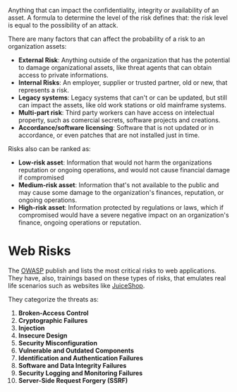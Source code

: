 Anything that can impact the confidentiality, integrity or availability of an asset. A formula to determine the level of the risk defines that: the risk level is equal to the possibility of an attack.

There are many factors that can affect the probability of a risk to an organization assets:

* **External Risk**: Anything outside of the organization that has the potential to damage organizational assets, like threat agents that can obtain access to private informations.
* **Internal Risks**: An employer, supplier or trusted partner, old or new, that represents a risk.
* **Legacy systems**: Legacy systems that can't or can be updated, but still can impact the assets, like old work stations or old mainframe systems.
* **Multi-part risk**: Third party workers can have access on intelectual property, such as comercial secrets, software projects and creations.
* **Accordance/software licensing**: Software that is not updated or in accordance, or even patches that are not installed just in time.

Risks also can be ranked as:

* **Low-risk asset**: Information that would not harm the organizations reputation or ongoing operations, and would not cause financial damage if compromised
* **Medium-risk asset**: Information that's not available to the public and may cause some damage to the organization's finances, reputation, or ongoing operations.
* **High-risk asset**: Information protected by regulations or laws, which if compromised would have a severe negative impact on an organization's finance, ongoing operations or reputation.

# Web Risks

The [OWASP](https://owasp.org/www-project-top-ten/) publish and lists the most critical risks to web applications. They have, also, trainings based on these types of risks, that emulates real life scenarios such as websites like [JuiceShop](https://owasp.org/www-project-juice-shop/).

They categorize the threats as:

1. **Broken-Access Control**
2. **Cryptographic Failures**
3. **Injection**
4. **Insecure Design**
5. **Security Misconfiguration**
6. **Vulnerable and Outdated Components**
7. **Identification and Authentication Failures**
8. **Software and Data Integrity Failures**
9. **Security Logging and Monitoring Failures**
10. **Server-Side Request Forgery (SSRF)**